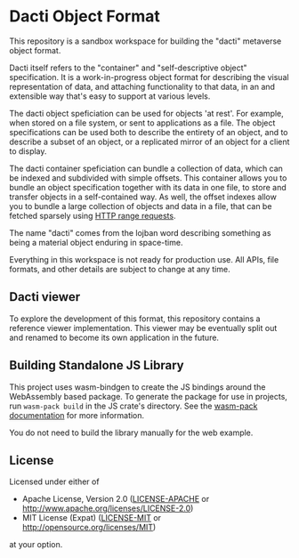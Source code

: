 # Dacti Object Format

This repository is a sandbox workspace for building the "dacti" metaverse object format.

Dacti itself refers to the "container" and "self-descriptive object" specification.
It is a work-in-progress object format for describing the visual representation of data, and
attaching functionality to that data, in an and extensible way that's easy to support at various
levels.

The dacti object speficiation can be used for objects 'at rest'.
For example, when stored on a file system, or sent to applications as a file.
The object specifications can be used both to describe the entirety of an object, and to describe a
subset of an object, or a replicated mirror of an object for a client to display.

The dacti container speficiation can bundle a collection of data, which can be indexed and
subdivided with simple offsets.
This container allows you to bundle an object specification together with its data in one file, to
store and transfer objects in a self-contained way.
As well, the offset indexes allow you to bundle a large collection of objects and data in a file,
that can be fetched sparsely using [HTTP range requests](https://developer.mozilla.org/en-US/docs/Web/HTTP/Range_requests).

The name "dacti" comes from the lojban word describing something as being a material object
enduring in space-time.

Everything in this workspace is not ready for production use.
All APIs, file formats, and other details are subject to change at any time.

## Dacti viewer

To explore the development of this format, this repository contains a reference viewer
implementation.
This viewer may be eventually split out and renamed to become its own application in the future.

## Building Standalone JS Library

This project uses wasm-bindgen to create the JS bindings around the WebAssembly based package.
To generate the package for use in projects, run `wasm-pack build` in the JS crate's directory.
See the [wasm-pack documentation](https://rustwasm.github.io/docs/wasm-pack/) for more
information.

You do not need to build the library manually for the web example.

## License

Licensed under either of

- Apache License, Version 2.0 ([LICENSE-APACHE](LICENSE-APACHE) or http://www.apache.org/licenses/LICENSE-2.0)
- MIT License (Expat) ([LICENSE-MIT](LICENSE-MIT) or http://opensource.org/licenses/MIT)

at your option.
